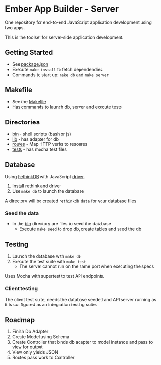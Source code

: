 # Ember App Builder - Server

One repository for end-to-end JavaScript application development using two apps.

This is the toolset for server-side application development.


## Getting Started

* See [package.json](package.json])
* Execute `make install` to fetch dependendies.
* Commands to start up: `make db` and `make server`


## Makefile

* See the [Makefile](Makefile)
* Has commands to launch db, server and execute tests


## Directories

* [bin](bin) - shell scripts (bash or js)
* [lib](lib) - has adapter for db
* [routes](routes) - Map HTTP verbs to resoures
* [tests](tests) - has mocha test files


## Database

Using [RethinkDB] with JavaScript [driver].

1. Install rethink and driver
1. Use `make db` to launch the database

A directory will be created `rethinkdb_data` for your database files

### Seed the data

* In the [bin](bin) directory are files to seed the database
  * Execute `make seed` to drop db, create tables and seed the db

[RethinkDB]: http://www.rethinkdb.com
[driver]: http://www.rethinkdb.com/api/javascript/


## Testing

1. Launch the database with `make db`
1. Execute the test suite with `make test`
   - The server cannot run on the same port when executing the specs

Uses Mocha with supertest to test API endpoints.

### Client testing

The client test suite, needs the database seeded and API server running
as it is configured as an integration testing suite.

## Roadmap

1. Finish Db Adapter
1. Create Model using Schema
1. Create Controller that binds db adapter to model instance and pass to
   view for output
1. View only yields JSON
1. Routes pass work to Controller
